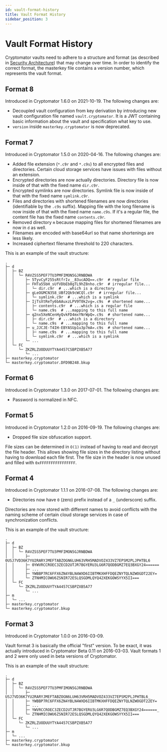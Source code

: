 ```yaml
---
id: vault-format-history
title: Vault Format History
sidebar_position: 3
---
```


# Vault Format History

Cryptomator vaults need to adhere to a structure and format (as described in [Security Architecture](../security/architecture.md)) that may change over time.
In order to identify the correct format, the masterkey file contains a version number, which represents the vault format.

## Format 8

Introduced in Cryptomator 1.6.0 on 2021-10-19.
The following changes are:

* Decoupled vault configuration from key derivation by introducing new vault configuration file named `vault.cryptomator`. It is a JWT containing basic information about the vault and specification what key to use.
* `version` inside `masterkey.cryptomator` is now deprecated.

## Format 7

Introduced in Cryptomator 1.5.0 on 2020-04-16.
The following changes are:

* Added file extension (`*.c9r` and `*.c9s`) to all encrypted files and directories. Certain cloud storage services have issues with files without an extension.
* Encrypted directories are now actually directories. Directory file is now inside of that with the fixed name `dir.c9r`.
* Encrypted symlinks are now directories. Symlink file is now inside of that with the fixed name `symlink.c9r`.
* Files and directories with shortened filenames are now directories (identifiable by the `.c9s` suffix). Mapping file with the long filename is now inside of that with the fixed name `name.c9s`. If it's a regular file, the content file has the fixed name `contents.c9r`.
* Removed directory `m` because mapping files for shortened filenames are now in `d` as well.
* Filenames are encoded with base64url so that name shortenings are less likely.
* Increased ciphertext filename threshold to 220 characters.

This is an example of the vault structure:

```console
.
├─ d
│  ├─ BZ
│  │  └─ R4VZSS5PEF7TU3PMFIMON5GJRNBDWA
│  │     ├─ 5TyvCyF255sRtfrIv__83ucADQ==.c9r  # regular file
│  │     ├─ FHTa55bH_sUfVDbEb0gTL9hZ8nho.c9r  # irregular file...
│  │     │  └─ dir.c9r  # ...which is a directory
│  │     ├─ gLeOGMCN358_UBf2Qk9cWCQl.c9r  # irregular file...
│  │     │  └─ symlink.c9r  # ...which is a symlink
│  │     ├─ IjTsXtReTy6bAAuxzLPV9T0k2vg=.c9s  # shortened name...
│  │     │  ├─ contents.c9r  # ...which is a regular file
│  │     │  └─ name.c9s  # ...mapping to this full name
│  │     ├─ q2nx5XeNCenHyQvkFD4mxYNrWpQ=.c9s  # shortened name...
│  │     │  ├─ dir.c9r  # ...which is a directory
│  │     │  └─ name.c9s  # ...mapping to this full name
│  │     ├─ u_JJCJE-T4IH-EBYASUp1u3p7mA=.c9s  # shortened name...
│  │     │  ├─ name.c9s  # ...mapping to this full name
│  │     │  └─ symlink.c9r  # ...which is a symlink
│  │     └─ ...
│  └─ FC
│     └─ ZKZRLZUODUUYTYA4457CSBPZXB5A77
│        └─ ...
├─ masterkey.cryptomator
└─ masterkey.cryptomator.DFD9B248.bkup
```

## Format 6

Introduced in Cryptomator 1.3.0 on 2017-07-01.
The following changes are:

* Password is normalized in NFC.

## Format 5

Introduced in Cryptomator 1.2.0 on 2016-09-19.
The following changes are:

* Dropped file size obfuscation support.

File sizes can be determined in `O(1)` instead of having to read and decrypt the file header.
This allows showing file sizes in the directory listing without having to download each file first.
The file size in the header is now unused and filled with `0xFFFFFFFFFFFFFFFF`.

## Format 4

Introduced in Cryptomator 1.1.1 on 2016-07-08.
The following changes are:

* Directories now have `0` (zero) prefix instead of a `_` (underscore) suffix.

Directories are now stored with different names to avoid conflicts with the naming scheme of certain cloud storage services in case of synchronization conflicts.

This is an example of the vault structure:

```console
.
├─ d
│  ├─ BZ
│  │  └─ R4VZSS5PEF7TU3PMFIMON5GJRNBDWA
│  │     ├─ 0USJ7VD36K7YU2RARYJMEFTABZOGN6LUH63VRH5MADVOZ433VZ7EPSM2PLJPHTBL6
│  │     ├─ 0YWVRCCROEC3ZECD2UTJR7BGYERU3LG6R7QODBGMZ7EQ3BXGY24======
│  │     ├─ ...
│  │     ├─ YWBBP7RC6FFX6ZN4YBLN4WXD6IIBTMKXHFFDQEZNYTQLNZWOGDT22EY=
│  │     └─ ZTNHMICOWU6ZSNIR72ESLQSGDMLQYQ42XEKGOWSYYX5II===
│  └─ FC
│     └─ ZKZRLZUODUUYTYA4457CSBPZXB5A77
│        └─ ...
├─ m
│  └─ ...
├─ masterkey.cryptomator
└─ masterkey.cryptomator.bkup
```

## Format 3

Introduced in Cryptomator 1.0.0 on 2016-03-09.

Vault format 3 is basically the official "first" version.
To be exact, it was actually introduced in Cryptomator Beta 0.11 on 2016-03-03.
Vault formats 1 and 2 were only used in beta versions of Cryptomator.

This is an example of the vault structure:

```console
.
├─ d
│  ├─ BZ
│  │  └─ R4VZSS5PEF7TU3PMFIMON5GJRNBDWA
│  │     ├─ USJ7VD36K7YU2RARYJMEFTABZOGN6LUH63VRH5MADVOZ433VZ7EPSM2PLJPHTBL6_
│  │     ├─ YWBBP7RC6FFX6ZN4YBLN4WXD6IIBTMKXHFFDQEZNYTQLNZWOGDT22EY=
│  │     ├─ ...
│  │     ├─ YWVRCCROEC3ZECD2UTJR7BGYERU3LG6R7QODBGMZ7EQ3BXGY24======_
│  │     └─ ZTNHMICOWU6ZSNIR72ESLQSGDMLQYQ42XEKGOWSYYX5II===
│  └─ FC
│     └─ ZKZRLZUODUUYTYA4457CSBPZXB5A77
│        └─ ...
├─ m
│  └─ ...
├─ masterkey.cryptomator
└─ masterkey.cryptomator.bkup
```
